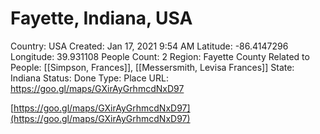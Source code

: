 # Fayette, Indiana, USA

Country: USA
Created: Jan 17, 2021 9:54 AM
Latitude: -86.4147296
Longitude: 39.931108
People Count: 2
Region: Fayette County
Related to People: [[Simpson, Frances]], [[Messersmith, Levisa Frances]]
State: Indiana
Status: Done
Type: Place
URL: https://goo.gl/maps/GXirAyGrhmcdNxD97

[https://goo.gl/maps/GXirAyGrhmcdNxD97](https://goo.gl/maps/GXirAyGrhmcdNxD97)